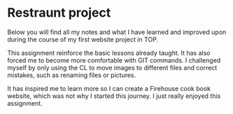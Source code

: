 <h1>Restraunt project</h1>

<p> Below you will find all my notes and what I have learned and improved upon during the course of my first website project in TOP.</p>
<p> This assignment reinforce the basic lessons already taught. It has also forced me to become more comfortable with GIT commands. I challenged myself by only using the CL to move images to different files and correct mistakes, such as renaming files or pictures. </p>
<p> It has inspired me to learn more so I can create a Firehouse cook book website, which was not why I started this journey. I just really enjoyed this assignment.</p>
